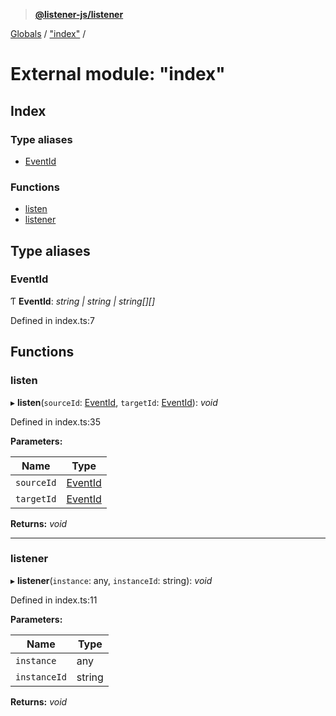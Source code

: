 > **[@listener-js/listener](../README.md)**

[Globals](../globals.md) / ["index"](_index_.md) /

# External module: "index"

## Index

### Type aliases

* [EventId](_index_.md#eventid)

### Functions

* [listen](_index_.md#listen)
* [listener](_index_.md#listener)

## Type aliases

###  EventId

Ƭ **EventId**: *string | string | string[][]*

Defined in index.ts:7

## Functions

###  listen

▸ **listen**(`sourceId`: [EventId](_index_.md#eventid), `targetId`: [EventId](_index_.md#eventid)): *void*

Defined in index.ts:35

**Parameters:**

Name | Type |
------ | ------ |
`sourceId` | [EventId](_index_.md#eventid) |
`targetId` | [EventId](_index_.md#eventid) |

**Returns:** *void*

___

###  listener

▸ **listener**(`instance`: any, `instanceId`: string): *void*

Defined in index.ts:11

**Parameters:**

Name | Type |
------ | ------ |
`instance` | any |
`instanceId` | string |

**Returns:** *void*